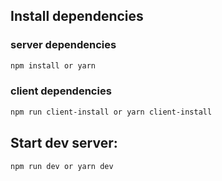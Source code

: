 ## Install dependencies 

### server dependencies
```sh
npm install or yarn 
```
### client dependencies
```sh
npm run client-install or yarn client-install
```

## Start dev server:
```sh
npm run dev or yarn dev
```